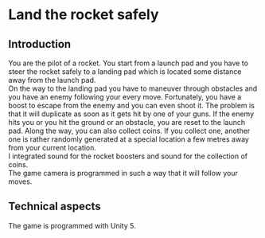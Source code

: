 # Land the rocket safely
## Introduction
You are the pilot of a rocket. You start from a launch pad and you have to steer the rocket safely to a landing pad which is located some distance away from the launch pad.   
On the way to the landing pad you have to maneuver through obstacles and you have an enemy following your every move. Fortunately, you have a boost to escape from the enemy and you can even shoot it. The problem is that it will duplicate as soon as it gets hit by one of your guns. If the enemy hits you or you hit the ground or an obstacle, you are reset to the launch pad. 
Along the way, you can also collect coins. If you collect one, another one is rather randomly generated at a special location a few metres away from your current location.  
I integrated sound for the rocket boosters and sound for the collection of coins.  
The game camera is programmed in such a way that it will follow your moves. 
## Technical aspects
The game is programmed with Unity 5.
